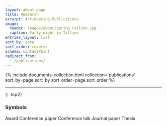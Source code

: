 ```yaml
---
layout: about-page
title: Research
excerpt: Artineering Publications
image:
  header: images/about/spring_tallinn.jpg
  caption: Early night in Tallinn
entries_layout: list
sort_by: date
sort_order: reverse
schema: ContactPoint
redirect_from:
  - /publications/
---
```


<div class="entries-{{ page.entries_layout | default: 'list' }}">
  {% include documents-collection.html collection='publications' sort_by=page.sort_by sort_order=page.sort_order %}
</div>

---
{: .top2}

### Symbols
<div class="aio-symbols">
  <span><i class="fas fa-award"></i>Award</span>
  <span><i class="far fa-scroll"></i>Conference paper</span>
  <span><i class="far fa-presentation"></i>Conference talk</span>
  <span><i class="far fa-book"></i>Journal paper</span>
  <span><i class="far fa-graduation-cap"></i>Thesis</span>
</div>
